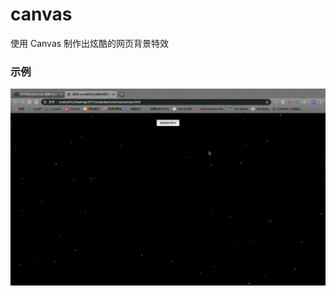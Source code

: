 # canvas
使用 Canvas 制作出炫酷的网页背景特效

### 示例
![Image text](https://github.com/ZHTGitHub/canvas/blob/master/example-pictures/canvas.gif)
